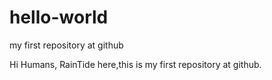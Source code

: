 # hello-world
my first repository at github

Hi Humans,
RainTide here,this is my first repository at github.

